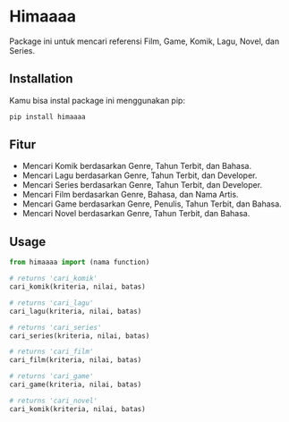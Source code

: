 # Himaaaa

Package ini untuk mencari referensi Film, Game, Komik, Lagu, Novel, dan Series.

## Installation

Kamu bisa instal package ini menggunakan pip:

```bash
pip install himaaaa
```
## Fitur
- Mencari Komik berdasarkan Genre, Tahun Terbit, dan Bahasa.
- Mencari Lagu berdasarkan Genre, Tahun Terbit, dan Developer.
- Mencari Series berdasarkan Genre, Tahun Terbit, dan Developer.
- Mencari Film berdasarkan Genre, Bahasa, dan Nama Artis.
- Mencari Game berdasarkan Genre, Penulis, Tahun Terbit, dan Bahasa.
- Mencari Novel berdasarkan Genre, Tahun Terbit, dan Bahasa.

## Usage

```python
from himaaaa import (nama function)

# returns 'cari_komik'
cari_komik(kriteria, nilai, batas)

# returns 'cari_lagu'
cari_lagu(kriteria, nilai, batas)

# returns 'cari_series'
cari_series(kriteria, nilai, batas)

# returns 'cari_film'
cari_film(kriteria, nilai, batas)

# returns 'cari_game'
cari_game(kriteria, nilai, batas)

# returns 'cari_novel'
cari_komik(kriteria, nilai, batas)
```
